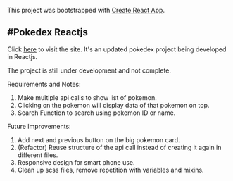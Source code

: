 This project was bootstrapped with [Create React App](https://github.com/facebook/create-react-app).

## #Pokedex Reactjs

Click [here](https://hopeful-joliot-33061f.netlify.app) to visit the site.
It's an updated pokedex project being developed in Reactjs.

The project is still under development and not complete.

Requirements and Notes:

1. Make multiple api calls to show list of pokemon.
2. Clicking on the pokemon will display data of that pokemon on top.
3. Search Function to search using pokemon ID or name.

Future Improvements:

1. Add next and previous button on the big pokemon card.
2. (Refactor) Reuse structure of the api call instead of creating it again in different files.
3. Responsive design for smart phone use.
4. Clean up scss files, remove repetition with variables and mixins.
